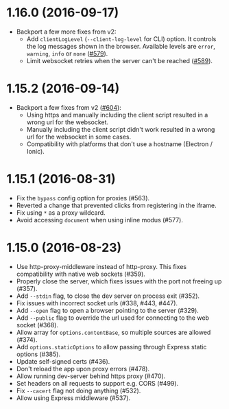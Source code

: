 # 1.16.0 (2016-09-17)

- Backport a few more fixes from v2:
    - Add `clientLogLevel` (`--client-log-level` for CLI) option. It controls the log messages shown in the browser. Available levels are `error`, `warning`, `info` or `none` ([#579](https://github.com/webpack/webpack-dev-server/issues/579)).
    - Limit websocket retries when the server can't be reached ([#589](https://github.com/webpack/webpack-dev-server/issues/589)).

# 1.15.2 (2016-09-14)

- Backport a few fixes from v2 ([#604](https://github.com/webpack/webpack-dev-server/pull/604)):
    - Using https and manually including the client script resulted in a wrong url for the websocket.
    - Manually including the client script didn't work resulted in a wrong url for the websocket in some cases.
    - Compatibility with platforms that don't use a hostname (Electron / Ionic).

# 1.15.1 (2016-08-31)

- Fix the `bypass` config option for proxies (#563).
- Reverted a change that prevented clicks from registering in the iframe.
- Fix using `*` as a proxy wildcard.
- Avoid accessing `document` when using inline modus (#577).

# 1.15.0 (2016-08-23)

- Use http-proxy-middleware instead of http-proxy. This fixes compatibility with native web sockets (#359).
- Properly close the server, which fixes issues with the port not freeing up (#357).
- Add `--stdin` flag, to close the dev server on process exit (#352).
- Fix issues with incorrect socket urls (#338, #443, #447).
- Add `--open` flag to open a browser pointing to the server (#329).
- Add `--public` flag to override the url used for connecting to the web socket (#368).
- Allow array for `options.contentBase`, so multiple sources are allowed (#374).
- Add `options.staticOptions` to allow passing through Express static options (#385).
- Update self-signed certs (#436).
- Don't reload the app upon proxy errors (#478).
- Allow running dev-server behind https proxy (#470).
- Set headers on all requests to support e.g. CORS (#499).
- Fix `--cacert` flag not doing anything (#532).
- Allow using Express middleware (#537).
